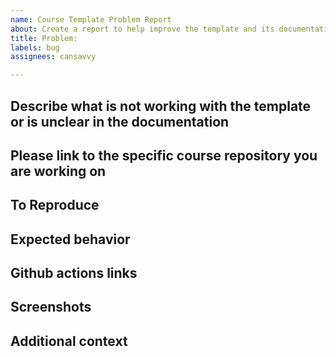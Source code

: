 ```yaml
---
name: Course Template Problem Report
about: Create a report to help improve the template and its documentation
title: Problem:
labels: bug
assignees: cansavvy

---
```


## Describe what is not working with the template or is unclear in the documentation
<!-- A clear and concise description of what the bug is. -->

## Please link to the specific course repository you are working on

## To Reproduce
<!-- Steps to reproduce the behavior:
1. Go to '...'
2. Click on '....'
3. Scroll down to '....'
4. See error -->

## Expected behavior
<!-- A clear and concise description of what you expected to happen. -->

## Github actions links
<!-- If applicable please link to the Github actions that has failed. -->

## Screenshots
<!-- If applicable, add screenshots to help explain your problem. -->

## Additional context
<!-- Add any other context about the problem here. -->
